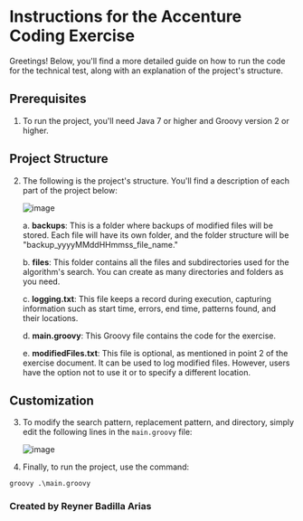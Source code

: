 # Instructions for the Accenture Coding Exercise

Greetings! Below, you'll find a more detailed guide on how to run the code for the technical test, along with an explanation of the project's structure.

## Prerequisites

1. To run the project, you'll need Java 7 or higher and Groovy version 2 or higher.

## Project Structure

2. The following is the project's structure. You'll find a description of each part of the project below:

   ![image](https://github.com/ReynerBadilla/Accenture-Coding-Exercise/assets/122590811/0812e62c-dc2c-40c4-a47c-0eda0a9af87e)

   a. **backups**: This is a folder where backups of modified files will be stored. Each file will have its own folder, and the folder structure will be "backup_yyyyMMddHHmmss_file_name."

   b. **files**: This folder contains all the files and subdirectories used for the algorithm's search. You can create as many directories and folders as you need.

   c. **logging.txt**: This file keeps a record during execution, capturing information such as start time, errors, end time, patterns found, and their locations.

   d. **main.groovy**: This Groovy file contains the code for the exercise.

   e. **modifiedFiles.txt**: This file is optional, as mentioned in point 2 of the exercise document. It can be used to log modified files. However, users have the option not to use it or to specify a different location.

## Customization

3. To modify the search pattern, replacement pattern, and directory, simply edit the following lines in the `main.groovy` file:

   ![image](https://github.com/ReynerBadilla/Accenture-Coding-Exercise/assets/122590811/bce7d116-2904-4bc5-9e97-ca0abd6e9003)

5. Finally, to run the project, use the command:

```shell
groovy .\main.groovy
```

### Created by Reyner Badilla Arias
